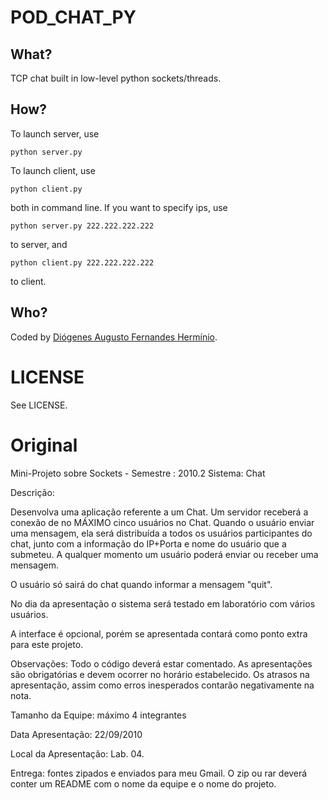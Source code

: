 POD_CHAT_PY
============

What?
-----
TCP chat built in low-level python sockets/threads.

How?
----
To launch server, use 

    python server.py

To launch client, use

    python client.py

both in command line.
If you want to specify ips, use

    python server.py 222.222.222.222

to server, and 

    python client.py 222.222.222.222

to client.


Who?
----

Coded by [Diógenes Augusto Fernandes Hermínio][diofeher].

LICENSE
=======
See LICENSE.

[diofeher]:http://www.diofeher.net/

Original
========

Mini-Projeto sobre Sockets - Semestre : 2010.2
Sistema: Chat

Descrição:

   Desenvolva uma aplicação referente a um Chat. Um servidor receberá a conexão de no MÁXIMO cinco usuários no Chat. Quando o usuário enviar uma mensagem, ela será distribuída a todos os usuários participantes do chat, junto com a informação do IP+Porta e nome do usuário que a submeteu. A qualquer momento um usuário poderá enviar ou receber uma mensagem.

O usuário só sairá do chat quando informar a mensagem "quit".

No dia da apresentação o sistema será testado em laboratório com vários usuários.

A interface é opcional, porém se apresentada contará como ponto extra para este projeto.

Observações:
Todo o código deverá estar comentado.
As apresentações são obrigatórias e devem ocorrer no horário estabelecido.
Os atrasos na apresentação, assim como erros inesperados contarão negativamente na nota.

Tamanho da Equipe: máximo 4 integrantes

Data Apresentação: 22/09/2010

Local da Apresentação: Lab. 04.

Entrega: fontes zipados e enviados para meu Gmail. O zip ou rar deverá conter um README com o nome da equipe e o nome do projeto.
